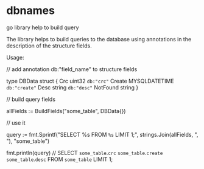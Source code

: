 # dbnames
go library help to build query

The library helps to build queries to the database using annotations in the description of the structure fields.

Usage:

// add annotation db:"field_name" to structure fields

type DBData struct {
	Crc      uint32        `db:"crc"`
	Create   MYSQLDATETIME `db:"create"`
	Desc     string        `db:"desc"`
	NotFound string
}

// build query fields

allFields := BuildFields("some_table", DBData{})

// use it

query := fmt.Sprintf("SELECT %s FROM `%s` LIMIT 1;", strings.Join(allFields, ", "), "some_table")

fmt.println(query) // SELECT `some_table`.`crc` `some_table`.`create` `some_table`.`desc` FROM `some_table` LIMIT 1;
